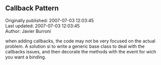 ## Callback Pattern  
Originally published: 2007-07-03 12:03:45  
Last updated: 2007-07-03 12:03:45  
Author: Javier Burroni  
  
when adding callbacks, the code may not be very focused on the actual problem.
A solution si to write a generic base class to deal with the callbacks issues, and then decorate the methods with the event for wich you want a binding.